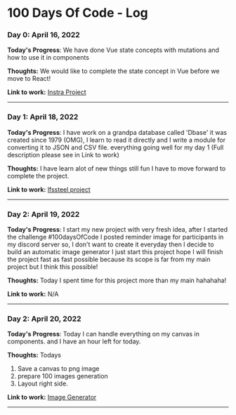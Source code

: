 # 100 Days Of Code - Log

### Day 0: April 16, 2022

**Today's Progress**: We have done Vue state concepts with mutations and how to use it in components

**Thoughts:** We would like to complete the state concept in Vue before we move to React!

**Link to work:** [Instra Project](https://github.com/AdaBrain/instra)

---

### Day 1: April 18, 2022

**Today's Progress**: I have work on a grandpa database called 'Dbase' it was created since 1979 (OMG), I learn to read it directly and I write a module for converting it to JSON and CSV file. everything going well for my day 1 (Full description please see in Link to work)

**Thoughts:** I have learn alot of new things still fun I have to move forward to complete the project.

**Link to work:** [lfssteel project](https://gitlab.com/dynamicprostudio/vvip_lfssteel/-/blob/main/log.md)

---

### Day 2: April 19, 2022

**Today's Progress**: I start my new project with very fresh idea, after I started the challenge #100daysOfCode I posted reminder image for participants in my discord server
so, I don't want to create it everyday then I decide to build an automatic image generator I just start this project hope I will finish the project fast as fast possible because its scope is far from my main project but I think this possible!

**Thoughts:** Today I spent time for this project more than my main hahahaha!

**Link to work:** N/A

---

### Day 2: April 20, 2022

**Today's Progress**: Today I can handle everything on my canvas in components. and I  have an hour left for today.

**Thoughts:** Todays
1. Save a canvas to png image
2. prepare 100 images generation
3. Layout right side.

**Link to work:** [Image Generator](https://github.com/adadesions/ImageGenerator)

---